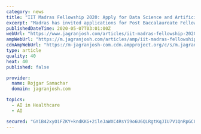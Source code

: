 ```yaml
---
category: news
title: "IIT Madras Fellowship 2020: Apply for Data Science and Artificial Intelligence @rbcdsai.iitm.ac.in"
excerpt: "Madras has invited applications for Post Baccalaureate Fellowship in Data Science and Artificial Intelligence on"
publishedDateTime: 2020-05-07T03:01:00Z
webUrl: "https://www.jagranjosh.com/articles/iit-madras-fellowship-2020-notification-1588820599-1"
ampWebUrl: "https://m.jagranjosh.com/articles/amp/iit-madras-fellowship-2020-notification-1588820599-1"
cdnAmpWebUrl: "https://m-jagranjosh-com.cdn.ampproject.org/c/s/m.jagranjosh.com/articles/amp/iit-madras-fellowship-2020-notification-1588820599-1"
type: article
quality: 40
heat: 40
published: false

provider:
  name: Rojgar Samachar
  domain: jagranjosh.com

topics:
  - AI in Healthcare
  - AI

secured: "GYiB42xyO1FZKY+kndKKG+2ileJaWXC4RsYi9o6U6QLRgtKqJIU7V1QnRpGC8fVp7JDmPE/xj3M7v+R9fMC9j5bjmAFh/ESSWg7TSiuGr39lbT/yEf3MinUEgk+Y5j3+kZGGtq58LYrmh1Aj5Ga1uvGjfFMlbp6WKSXKAxwYdEeTLs7kzWx8cnNugcQ+V3d19BlVFNikFj2HRDO8eacrBlGAF1mEg2bD9DUkpa1dUCabe9ooUuuXFAB88IJdAp7G9hHXuyudd5getU7wNWXWO8S/DhMw/ygpCo8s3Iq6HXC6vPoyE/MS9kmBk2ThcPusbC3R9WRn9QCeU4yfEJOOXYvGAI5NKozPyh9PH+GcZ2GYAp6w6PuV3bYstoXLYvVzP6htfestP+PTSU9k4nXorBsSEW+Ob0KWd/xGudwr3tMckECiDxb9jgn8fyyrTONU01GBU1TnUJvIaXyUYfMrCOLnuNiRKhufHqwLNYaxKls=;N8i6SZcEa2FbZSHMMBBTIg=="
---
```


